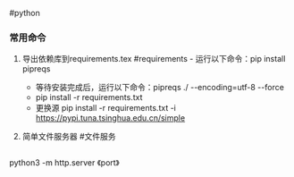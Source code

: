 #python 
### 常用命令 
1. 导出依赖库到requirements.tex  #requirements
	   -   运行以下命令：pip install pipreqs
	-   等待安装完成后，运行以下命令：pipreqs ./ --encoding=utf-8 --force
	-    pip install -r requirements.txt
	-    更换源 pip install -r requirements.txt -i https://pypi.tuna.tsinghua.edu.cn/simple
			
 2. 简单文件服务器 #文件服务
    ```python
python3 -m http.server 《port》
```
    